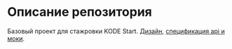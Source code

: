 # Описание репозитория

Базовый проект для стажровки KODE Start.
[Дизайн](https://www.figma.com/file/NN9GlXCoDOAR5AFKrUAmkl/Skillbox?node-id=33%3A35654), [спецификация api и моки](https://openapi.kode.ru/docs/kode-bank/branches/main/apyiaz7qn407r-skillbox-auth-api).
